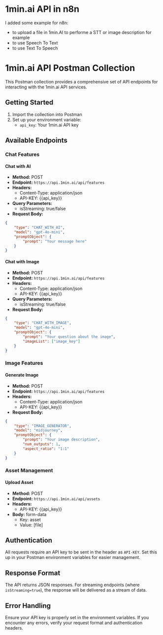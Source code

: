 # 1min.ai API in n8n
I added some example for n8n:
- to upload a file in 1min.AI to performe a STT or image description for example
- to use Speech To Text
- to use Text To Speech

  
# 1min.ai API Postman Collection

This Postman collection provides a comprehensive set of API endpoints for interacting with the 1min.ai API services.

## Getting Started

1. Import the collection into Postman
2. Set up your environment variable:
   - `api_key`: Your 1min.ai API key

## Available Endpoints

### Chat Features

#### Chat with AI
- **Method:** POST
- **Endpoint:** `https://api.1min.ai/api/features`
- **Headers:**
  - Content-Type: application/json
  - API-KEY: {{api_key}}
- **Query Parameters:**
  - isStreaming: true/false
- **Request Body:**
```json
{
    "type": "CHAT_WITH_AI",
    "model": "gpt-4o-mini",
    "promptObject": {
        "prompt": "Your message here"
    }
}
```

#### Chat with Image
- **Method:** POST
- **Endpoint:** `https://api.1min.ai/api/features`
- **Headers:**
  - Content-Type: application/json
  - API-KEY: {{api_key}}
- **Query Parameters:**
  - isStreaming: true/false
- **Request Body:**
```json
{
    "type": "CHAT_WITH_IMAGE",
    "model": "gpt-4o-mini",
    "promptObject": {
        "prompt": "Your question about the image",
        "imageList": ["image_key"]
    }
}
```

### Image Features

#### Generate Image
- **Method:** POST
- **Endpoint:** `https://api.1min.ai/api/features`
- **Headers:**
  - Content-Type: application/json
  - API-KEY: {{api_key}}
- **Request Body:**
```json
{
    "type": "IMAGE_GENERATOR",
    "model": "midjourney",
    "promptObject": {
        "prompt": "Your image description",
        "num_outputs": 1,
        "aspect_ratio": "1:1"
    }
}
```

### Asset Management

#### Upload Asset
- **Method:** POST
- **Endpoint:** `https://api.1min.ai/api/assets`
- **Headers:**
  - API-KEY: {{api_key}}
- **Body:** form-data
  - Key: asset
  - Value: [file]

## Authentication

All requests require an API key to be sent in the header as `API-KEY`. Set this up in your Postman environment variables for easier management.

## Response Format

The API returns JSON responses. For streaming endpoints (where `isStreaming=true`), the response will be delivered as a stream of data.

## Error Handling

Ensure your API key is properly set in the environment variables. If you encounter any errors, verify your request format and authentication headers. 
